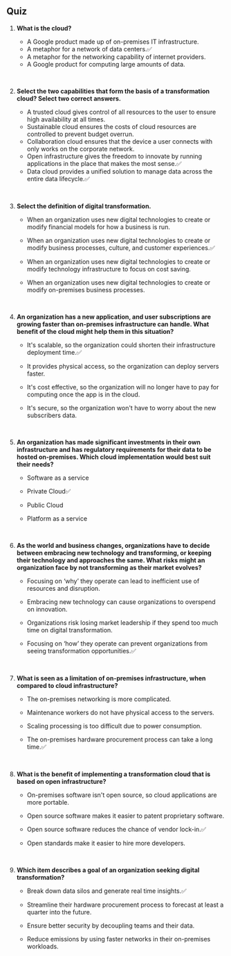 [tick]: /assets/tick.jpg
## Quiz

1. **What is the cloud?**

    - A Google product made up of on-premises IT infrastructure.
    - A metaphor for a network of data centers.✅
    - A metaphor for the networking capability of internet providers.
    - A Google product for computing large amounts of data.

&ensp;

2. **Select the two capabilities that form the basis of a transformation cloud? Select two correct answers.**

   - A trusted cloud gives control of all resources to the user to ensure high availability at all times.
   - Sustainable cloud ensures the costs of cloud resources are controlled to prevent budget overrun.
   - Collaboration cloud ensures that the device a user connects with only works on the corporate network.
   - Open infrastructure gives the freedom to innovate by running applications in the place that makes the most sense.✅
   - Data cloud provides a unified solution to manage data across the entire data lifecycle.✅

&nbsp;

3. **Select the definition of digital transformation.**

    - When an organization uses new digital technologies to create or modify financial models for how a business is run.

    - When an organization uses new digital technologies to create or modify business processes, culture, and customer experiences.✅

    - When an organization uses new digital technologies to create or modify technology infrastructure to focus on cost saving.

    - When an organization uses new digital technologies to create or modify on-premises business processes.

&nbsp;

4. **An organization has a new application, and user subscriptions are growing faster than on-premises infrastructure can handle. What benefit of the cloud might help them in this situation?**

    - It's scalable, so the organization could shorten their infrastructure deployment time.✅

    - It provides physical access, so the organization can deploy servers faster.

    - It's cost effective, so the organization will no longer have to pay for computing once the app is in the cloud.

    - It's secure, so the organization won't have to worry about the new subscribers data.

&nbsp;

5. **An organization has made significant investments in their own infrastructure and has regulatory requirements for their data to be hosted on-premises. Which cloud implementation would best suit their needs?**

    - Software as a service

    - Private Cloud✅

    - Public Cloud

    - Platform as a service

&nbsp;

6. **As the world and business changes, organizations have to decide between embracing new technology and transforming, or keeping their technology and approaches the same. What risks might an organization face by not transforming as their market evolves?**

    - Focusing on ‘why’ they operate can lead to inefficient use of resources and disruption.

    - Embracing new technology can cause organizations to overspend on innovation.

    - Organizations risk losing market leadership if they spend too much time on digital transformation.

    - Focusing on ‘how’ they operate can prevent organizations from seeing transformation opportunities.✅

&nbsp;

7. **What is seen as a limitation of on-premises infrastructure, when compared to cloud infrastructure?**

    - The on-premises networking is more complicated.

    - Maintenance workers do not have physical access to the servers.

    - Scaling processing is too difficult due to power consumption.

    - The on-premises hardware procurement process can take a long time.✅

&nbsp;

8. **What is the benefit of implementing a transformation cloud that is based on open infrastructure?**

    - On-premises software isn't open source, so cloud applications are more portable.

    - Open source software makes it easier to patent proprietary software.

    - Open source software reduces the chance of vendor lock-in.✅

    - Open standards make it easier to hire more developers.

&nbsp;

9. **Which item describes a goal of an organization seeking digital transformation?**

    - Break down data silos and generate real time insights.✅

    - Streamline their hardware procurement process to forecast at least a quarter into the future.

    - Ensure better security by decoupling teams and their data.

    - Reduce emissions by using faster networks in their on-premises workloads.